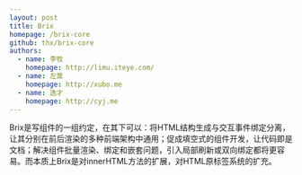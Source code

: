 ```yaml
---
layout: post
title: Brix
homepage: /brix-core
github: thx/brix-core
authors:
  - name: 李牧
    homepage: http://limu.iteye.com/
  - name: 左莫
    homepage: http://xubo.me
  - name: 逸才
    homepage: http://cyj.me
---
```


Brix是写组件的一组约定，在其下可以：将HTML结构生成与交互事件绑定分离，让其分别在前后渲染的多种前端架构中通用；促成填空式的组件开发，让代码即是文档；解决组件批量渲染、绑定和嵌套问题，引入局部刷新或双向绑定都将更容易。而本质上Brix是对innerHTML方法的扩展，对HTML原标签系统的扩充。